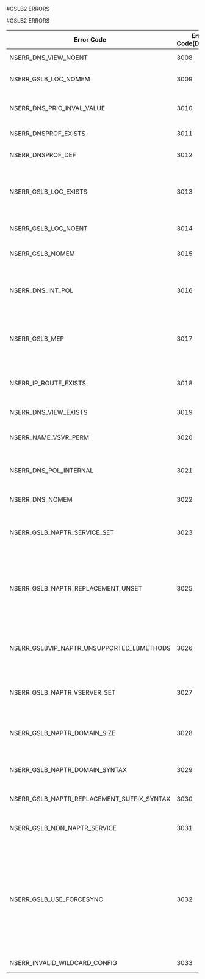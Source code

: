 #GSLB2 ERRORS

#GSLB2 ERRORS



<table><thead><tr><th>Error Code</th><th>Error Code(Decimal)</th><th>Error Code(Hex)</th><th>Error Message</th></tr></thead><tbody><tr><td>NSERR_DNS_VIEW_NOENT</td><td>3008</td><td>0xbc0</td><td>DNS View does not exist</td></tr><tr><td>NSERR_GSLB_LOC_NOMEM</td><td>3009</td><td>0xbc1</td><td>Memory allocation for location failed.</td></tr><tr><td>NSERR_DNS_PRIO_INVAL_VALUE</td><td>3010</td><td>0xbc2</td><td>Cannot bind DNS Policy with priority > 65535</td></tr><tr><td>NSERR_DNSPROF_EXISTS</td><td>3011</td><td>0xbc3</td><td>DNS Profile already exists.</td></tr><tr><td>NSERR_DNSPROF_DEF</td><td>3012</td><td>0xbc4</td><td>Cannot remove default DNS Profile.</td></tr><tr><td>NSERR_GSLB_LOC_EXISTS</td><td>3013</td><td>0xbc5</td><td>Custom Location Overlaps with an already existing location.</td></tr><tr><td>NSERR_GSLB_LOC_NOENT</td><td>3014</td><td>0xbc6</td><td>Custom Location does not exist.</td></tr><tr><td>NSERR_GSLB_NOMEM</td><td>3015</td><td>0xbc7</td><td>Not enough memory for GSLB operation.</td></tr><tr><td>NSERR_DNS_INT_POL</td><td>3016</td><td>0xbc8</td><td>Internal Policy is not allowed to bind if builtin parameter is not set with any value.</td></tr><tr><td>NSERR_GSLB_MEP</td><td>3017</td><td>0xbc9</td><td>Cannot enable MEP (Network Metric / Persistency Exchange) on a Child Site.</td></tr><tr><td>NSERR_IP_ROUTE_EXISTS</td><td>3018</td><td>0xbca</td><td>Host route enabled on this IP, cannot be used for GSLB Site IP.</td></tr><tr><td>NSERR_DNS_VIEW_EXISTS</td><td>3019</td><td>0xbcb</td><td>DNS View already exists</td></tr><tr><td>NSERR_NAME_VSVR_PERM</td><td>3020</td><td>0xbcc</td><td>Operation not permitted on a Vserver based Nameserver.</td></tr><tr><td>NSERR_DNS_POL_INTERNAL</td><td>3021</td><td>0xbcd</td><td>Cannot remove or unbind internal DNS policy</td></tr><tr><td>NSERR_DNS_NOMEM</td><td>3022</td><td>0xbce</td><td>Not enough memory for DNS Operation</td></tr><tr><td>NSERR_GSLB_NAPTR_SERVICE_SET</td><td>3023</td><td>0xbcf</td><td>Setting of these parameters on naptr gslb service is not allowed</td></tr><tr><td>NSERR_GSLB_NAPTR_REPLACEMENT_UNSET</td><td>3025</td><td>0xbd1</td><td>Unsetting of naptr replacement is not allowed if the gslb service is bound to gslb vserver of NAPTR dnsrectype.</td></tr><tr><td>NSERR_GSLBVIP_NAPTR_UNSUPPORTED_LBMETHODS</td><td>3026</td><td>0xbd2</td><td>GSLB vserver having NAPTR services can have only CUSTOM LOAD as lb method.</td></tr><tr><td>NSERR_GSLB_NAPTR_VSERVER_SET</td><td>3027</td><td>0xbd3</td><td>Setting of these parameters on natpr gslb vserver is not allowed.</td></tr><tr><td>NSERR_GSLB_NAPTR_DOMAIN_SIZE</td><td>3028</td><td>0xbd4</td><td>NAPTR domain cannot be created - name length exceeds maximum</td></tr><tr><td>NSERR_GSLB_NAPTR_DOMAIN_SYNTAX</td><td>3029</td><td>0xbd5</td><td>NAPTR domain cannot be created - name is invalid</td></tr><tr><td>NSERR_GSLB_NAPTR_REPLACEMENT_SUFFIX_SYNTAX</td><td>3030</td><td>0xbd6</td><td>Invalid NATPR Replacement Suffix</td></tr><tr><td>NSERR_GSLB_NON_NAPTR_SERVICE</td><td>3031</td><td>0xbd7</td><td>Operation permitted only on NAPTR GSLB service</td></tr><tr><td>NSERR_GSLB_USE_FORCESYNC</td><td>3032</td><td>0xbd8</td><td>Force sync option must be used in the sync gslb configcommand to synchronize the configuration to other GSLB sites, or manually add the requisite configuration to other sites.</td></tr><tr><td>NSERR_INVALID_WILDCARD_CONFIG</td><td>3033</td><td>0xbd9</td><td>Invalid Wildcard Configuration</td></tr></tbody></table>
